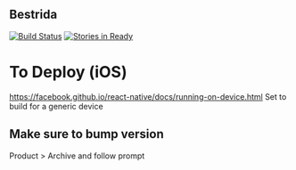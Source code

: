## Bestrida

[![Build Status](https://travis-ci.org/jrzimmerman/bestrida-rn.svg?branch=master)](https://travis-ci.org/jrzimmerman/bestrida-rn)
[![Stories in Ready](https://badge.waffle.io/jrzimmerman/bestrida-rn.png?label=ready&title=Ready)](http://waffle.io/jrzimmerman/bestrida-rn)


# To Deploy (iOS)
https://facebook.github.io/react-native/docs/running-on-device.html
Set to build for a generic device
## Make sure to bump version
Product > Archive and follow prompt
